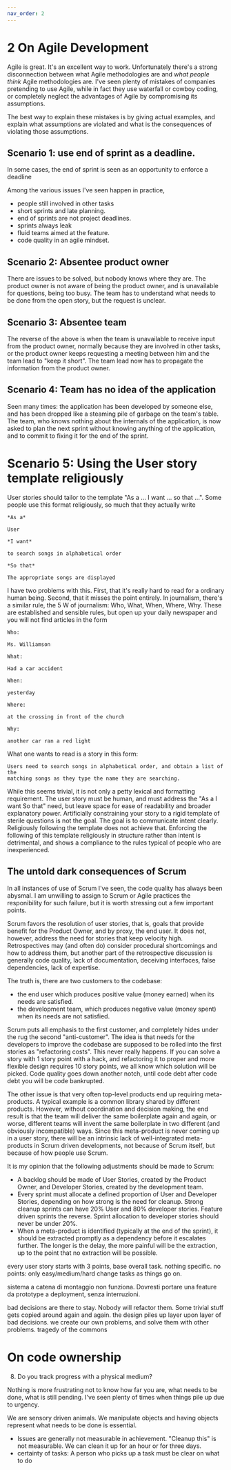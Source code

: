 ```yaml
---
nav_order: 2
---
```

# 2 On Agile Development

Agile is great. It's an excellent way to work. Unfortunately there's a strong
disconnection between what Agile methodologies are and *what people think*
Agile methodologies are. I've seen plenty of mistakes of companies pretending
to use Agile, while in fact they use waterfall or cowboy coding, or completely
neglect the advantages of Agile by compromising its assumptions.

The best way to explain these mistakes is by giving actual examples, and
explain what assumptions are violated and what is the consequences of violating
those assumptions.

## Scenario 1: use end of sprint as a deadline.

In some cases, the end of sprint is seen as an opportunity to enforce a deadline

Among the various issues I've seen happen in practice,

- people still involved in other tasks
- short sprints and late planning.
- end of sprints are not project deadlines.
- sprints always leak
- fluid teams aimed at the feature.
- code quality in an agile mindset.

## Scenario 2: Absentee product owner

There are issues to be solved, but nobody knows where they are. The product owner is not aware of
being the product owner, and is unavailable for questions, being too busy. The team has to understand 
what needs to be done from the open story, but the request is unclear.

## Scenario 3: Absentee team

The reverse of the above is when the team is unavailable to receive input from the product owner, normally
because they are involved in other tasks, or the product owner keeps requesting a meeting between him
and the team lead to "keep it short". The team lead now has to propagate the information from the product
owner.

## Scenario 4: Team has no idea of the application

Seen many times: the application has been developed by someone else, and has been dropped like a steaming pile
of garbage on the team's table. The team, who knows nothing about the internals of the application, is now asked 
to plan the next sprint without knowing anything of the application, and to commit to fixing it for the end
of the sprint.

# Scenario 5: Using the User story template religiously

User stories should tailor to the template "As a ... I want ... so that ...". Some people use this format
religiously, so much that they actually write 

```
*As a*

User

*I want*

to search songs in alphabetical order

*So that*

The appropriate songs are displayed
```

I have two problems with this. First, that it's really hard to read for a ordinary human being.
Second, that it misses the point entirely. In journalism, there's a similar rule, the 5 W of journalism:
Who, What, When, Where, Why. These are established and sensible rules, but open up your daily newspaper
and you will not find articles in the form

```
Who:

Ms. Williamson

What:

Had a car accident

When:

yesterday

Where:

at the crossing in front of the church

Why:

another car ran a red light
```

What one wants to read is a story in this form:

```
Users need to search songs in alphabetical order, and obtain a list of the
matching songs as they type the name they are searching.
```

While this seems trivial, it is not only a petty lexical and formatting
requirement. The user story must be human, and must address the "As a I want So
that" need, but leave space for ease of readability and broader explanatory
power. Artificially constraining your story to a rigid template of sterile
questions is not the goal. The goal is to communicate intent clearly.
Religiously following the template does not achieve that. Enforcing the
following of this template religiously in structure rather than intent is
detrimental, and shows a compliance to the rules typical of people who are
inexperienced.


## The untold dark consequences of Scrum

In all instances of use of Scrum I've seen, the code quality has always been
abysmal.  I am unwilling to assign to Scrum or Agile practices the
responibility for such failure, but it is worth stressing out a few important
points.

Scrum favors the resolution of user stories, that is, goals that provide
benefit for the Product Owner, and by proxy, the end user. It does not,
however, address the need for stories that keep velocity high. Retrospectives
may (and often do) consider procedural shortcomings and how to address them,
but another part of the retrospective discussion is generally
code quality, lack of documentation, deceiving interfaces, false dependencies,
lack of expertise.

The truth is, there are two customers to the codebase: 

- the end user which produces positive value (money earned) when its needs are satisfied. 
- the development team, which produces negative value (money spent) when its needs are not satisfied.

Scrum puts all emphasis to the first customer, and completely hides under the rug the second 
"anti-customer". The idea is that needs for the developers to improve the codebase are supposed to
be rolled into the first stories as "refactoring costs". This never really happens. If you can solve
a story with 1 story point with a hack, and refactoring it to proper and more flexible design requires 
10 story points, we all know which solution will be picked. Code quality goes down another notch,
until code debt after code debt you will be code bankrupted.

The other issue is that very often top-level products end up requiring meta-products. A typical
example is a common library shared by different products. However, without coordination and decision
making, the end result is that the team will deliver the same boilerplate again and again, or worse,
different teams will invent the same boilerplate in two different (and obviously incompatible) ways.
Since this meta-product is never coming up in a user story, there will be an intrinsic lack of
well-integrated meta-products in Scrum driven developments, not because of Scrum itself, but because
of how people use Scrum.

It is my opinion that the following adjustments should be made to Scrum:

- A backlog should be made of User Stories, created by the Product Owner, and Developer Stories, created
  by the development team.
- Every sprint must allocate a defined proportion of User and Developer Stories, depending on how strong 
  is the need for cleanup. Strong cleanup sprints can have 20% User and 80% developer stories. Feature
  driven sprints the reverse. Sprint allocation to developer stories should never be under 20%.
- When a meta-product is identified (typically at the end of the sprint), it should be extracted 
  promptly as a dependency before it escalates further. The longer is the delay, the more painful will 
  be the extraction, up to the point that no extraction will be possible.



every user story starts with 3 points, base
overall task. nothing specific. no points: only easy/medium/hard
change tasks as things go on.

sistema a catena di montaggio non funziona. Dovresti portare una feature da prototype a deployment, senza interruzioni.

bad decisions are there to stay. Nobody will refactor them. Some trivial stuff gets copied around again and again.
the design piles up layer upon layer of bad decisions. we create our own problems, and solve them with other problems.
tragedy of the commons


# On code ownership

8. Do you track progress with a physical medium?

Nothing is more frustrating not to know how far you are, what needs to be done, what is still pending.
I've seen plenty of times when things pile up due to urgency.

We are sensory driven animals. We manipulate objects and having objects represent what needs to be done
is essential.

- Issues are generally not measurable in achievement. "Cleanup this" is not measurable. We can clean it up for an hour or for three days.
- certainty of tasks: A person who picks up a task must be clear on what to do
